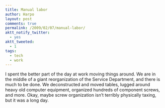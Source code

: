 ```yaml
---
title: Manual labor
author: Harpo
layout: post
comments: true
permalink: /2009/02/07/manual-labor/
aktt_notify_twitter:
  - yes
aktt_tweeted:
  - 1
tags:
  - tech
  - work
---
```

I spent the better part of the day at work moving things around. We are in the middle of a giant reorganization of the Service Department, and there is much to be done. We deconstructed and moved tables, lugged around heavy old computer equipment, organized hundreds of component screws, and more. Okay, maybe screw organization isn&#8217;t terribly physically taxing, but it was a long day.
